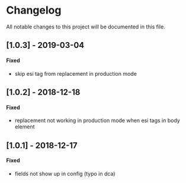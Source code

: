 # Changelog
All notable changes to this project will be documented in this file.

## [1.0.3] - 2019-03-04

#### Fixed
- skip esi tag from replacement in production mode

## [1.0.2] - 2018-12-18

#### Fixed
- replacement not working in production mode when esi tags in body element

## [1.0.1] - 2018-12-17

#### Fixed
- fields not show up in config (typo in dca)
